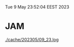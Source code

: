 Tue  9 May 23:52:04 EEST 2023
# JAM
<a href='./cache/202305/09_23.log'>./cache/202305/09_23.log</a>
